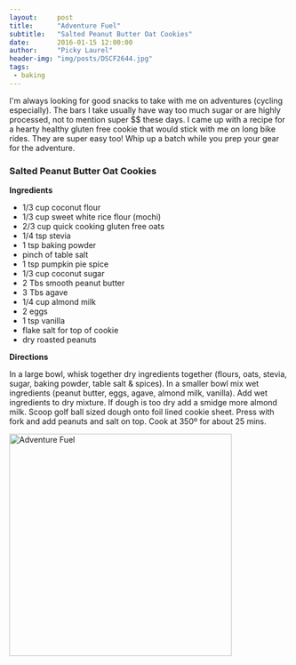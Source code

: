 ```yaml
---
layout:     post
title:      "Adventure Fuel"
subtitle:   "Salted Peanut Butter Oat Cookies"
date:       2016-01-15 12:00:00
author:     "Picky Laurel"
header-img: "img/posts/DSCF2644.jpg"
tags:
 - baking
---
```


I'm always looking for good snacks to take with me on adventures (cycling especially). The bars I take usually have way too much sugar or are highly processed, not to mention super $$ these days. I came up with a recipe for a hearty healthy gluten free cookie that would stick with me on long bike rides. They are super easy too! Whip up a batch while you prep your gear for the adventure.

### Salted Peanut Butter Oat Cookies

 **Ingredients**

 - 1/3 cup coconut flour 
 - 1/3 cup sweet white rice flour (mochi) 
 - 2/3 cup quick cooking gluten free oats  
 - 1/4 tsp stevia 
 - 1 tsp baking powder 
 - pinch of table salt 
 - 1 tsp pumpkin pie spice 
 - 1/3 cup coconut sugar 
 - 2 Tbs smooth peanut butter  
 - 3 Tbs agave 
 - 1/4 cup almond milk 
 - 2 eggs 
 - 1 tsp vanilla 
 - flake salt for top of cookie 
 - dry roasted peanuts

 **Directions**
 
 In a large bowl, whisk together dry ingredients together (flours, oats, stevia, sugar, baking powder, table salt & spices). In a smaller bowl mix wet ingredients (peanut butter, eggs, agave, almond milk, vanilla). Add wet ingredients to dry mixture. If dough is too dry add a smidge more almond milk. Scoop golf ball sized dough onto foil lined cookie sheet. Press with fork and add peanuts and salt on top. Cook at 350º for about 25 mins. 

<div class="row">
	<img class="img-thumbnail" src="{{ site.baseurl }}/img/posts/DSCF2640.jpg" alt ="Adventure Fuel"  style= "width: 400px"/>
</div>





